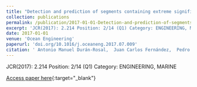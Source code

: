 ```yaml
---
title: "Detection and prediction of segments containing extreme significant wave heights"
collection: publications
permalink: /publication/2017-01-01-Detection-and-prediction-of-segments-containing-extreme-significant-wave-heights
excerpt: 'JCR(2017): 2.214 Position: 2/14 (Q1) Category: ENGINEERING, MARINE'
date: 2017-01-01
venue: 'Ocean Engineering'
paperurl: 'doi.org/10.1016/j.oceaneng.2017.07.009'
citation: ' Antonio Manuel Durán-Rosal,  Juan Carlos Fernández,  Pedro Antonio Gutiérrez,  César Hervás-Martínez, &quot;Detection and prediction of segments containing extreme significant wave heights.&quot; Ocean Engineering, 2017.'
---
```

JCR(2017): 2.214 Position: 2/14 (Q1) Category: ENGINEERING, MARINE

[Access paper here](doi.org/10.1016/j.oceaneng.2017.07.009){:target="_blank"}
